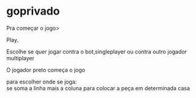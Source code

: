 # goprivado
Pra começar o jogo>

Play.

Escolhe se quer jogar contra o bot,singleplayer ou contra outro jogador multiplayer

O jogador preto começa o jogo

para escolher onde se  joga:  
  se soma a linha mais a coluna para colocar a peça em determinada casa

